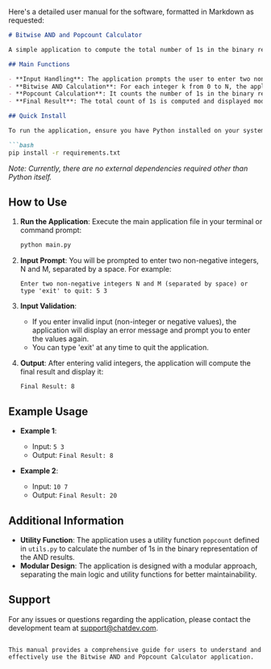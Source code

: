 Here's a detailed user manual for the software, formatted in Markdown as requested:

```markdown
# Bitwise AND and Popcount Calculator

A simple application to compute the total number of 1s in the binary representation of the results of the bitwise AND operation between integers from 0 to N and a given integer M.

## Main Functions

- **Input Handling**: The application prompts the user to enter two non-negative integers, N and M.
- **Bitwise AND Calculation**: For each integer k from 0 to N, the application computes the bitwise AND with M.
- **Popcount Calculation**: It counts the number of 1s in the binary representation of the AND result.
- **Final Result**: The total count of 1s is computed and displayed modulo 998244353.

## Quick Install

To run the application, ensure you have Python installed on your system. You can install the required dependencies using pip:

```bash
pip install -r requirements.txt
```

*Note: Currently, there are no external dependencies required other than Python itself.*

## How to Use

1. **Run the Application**: 
   Execute the main application file in your terminal or command prompt:

   ```bash
   python main.py
   ```

2. **Input Prompt**: 
   You will be prompted to enter two non-negative integers, N and M, separated by a space. For example:

   ```
   Enter two non-negative integers N and M (separated by space) or type 'exit' to quit: 5 3
   ```

3. **Input Validation**: 
   - If you enter invalid input (non-integer or negative values), the application will display an error message and prompt you to enter the values again.
   - You can type 'exit' at any time to quit the application.

4. **Output**: 
   After entering valid integers, the application will compute the final result and display it:

   ```
   Final Result: 8
   ```

## Example Usage

- **Example 1**:
   - Input: `5 3`
   - Output: `Final Result: 8`
   
- **Example 2**:
   - Input: `10 7`
   - Output: `Final Result: 20`

## Additional Information

- **Utility Function**: The application uses a utility function `popcount` defined in `utils.py` to calculate the number of 1s in the binary representation of the AND results.
- **Modular Design**: The application is designed with a modular approach, separating the main logic and utility functions for better maintainability.

## Support

For any issues or questions regarding the application, please contact the development team at support@chatdev.com.

```

This manual provides a comprehensive guide for users to understand and effectively use the Bitwise AND and Popcount Calculator application.